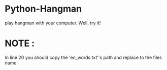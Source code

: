 # Python-Hangman
play hangman with your computer. Well, try it!

# NOTE :
In line 20 you should copy the 'en_words.txt''s path and replace to the files name.
